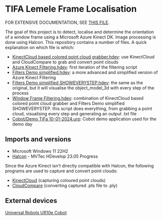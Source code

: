 # TIFA Lemele Frame Localisation
FOR EXTENSIVE DOCUMENTATION, SEE [THIS FILE](Documentation%20Azure%20Kinect.docx).

The goal of this project is to detect, localise and determine the orientation of a window frame using a Microsoft Azure Kinect DK. Image processing is done using Halcon. This repository contains a number of files. A quick explanation on which file is which:

- [KinectCloud based colored point cloud grabber.hdev](KinectCloud%20based%20colored%20point%20cloud%20grabber.hdev): use KinectCloud and CloudCompare to grab and convert point clouds
- [Azure Kinect Filtering.hdev](Azure%20Kinect%20Filtering.hdev): first iteration of the filtering script
- [Filters Demo simplified.hdev](Filters%20Demo%20simplified.hdev): a more advanced and simplified version of Azure Kinect Filtering
- [Filters Demo simplified SHOWEVERYSTEP.hdev](Filters%20Demo%20simplified%20SHOWEVERYSTEP.hdev): the same as the original, but it will visualise the object_model_3d with every step of the process
- [Window Frame Filtering.hdev](Window%20Frame%20Filtering.hdev): combination of KinectCloud based colored point cloud grabber and Filters Demo simplified SHOWEVERYSTEP. this script does everything, from grabbing a point cloud, visualising every step and generating an output .txt file
- [Cobot/Demo TiFa 10-01-2024.urp](Cobot/Demo%20TiFa%2010-01-2024.urp): Cobot demo application used for the demo day

## Imports and versions
- Microsoft Windows 11 22H2
- [Halcon](https://www.mvtec.com/products/halcon/) - MVTec HDevelop 23.05 Progress

Since the Azure Kinect isn't directly compatible with Halcon, the following programs are used to capture and convert point clouds:
- [KinectCloud](https://github.com/widVE/KinectCloud) (capturing coloured point clouds)
- [CloudCompare](https://www.cloudcompare.org/) (converting captured .pts file to .ply)

## External devices
[Universal Robots UR10e Cobot](https://www.universal-robots.com/products/ur10-robot/)